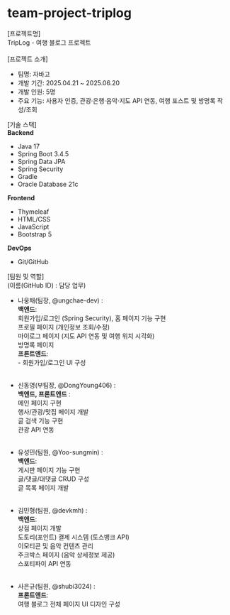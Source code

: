# team-project-triplog
[프로젝트명] <br>
TripLog - 여행 블로그 프로젝트 <br><br>
[프로젝트 소개] <br>
- 팀명: 자바고 <br>
- 개발 기간: 2025.04.21 ~ 2025.06.20 <br>
- 개발 인원: 5명 <br>
- 주요 기능: 사용자 인증, 관광·은행·음악·지도 API 연동, 여행 포스트 및 방명록 작성/조회 <br>

[기술 스택] <br>
<b>Backend</b>
- Java 17
- Spring Boot 3.4.5
- Spring Data JPA
- Spring Security
- Gradle
- Oracle Database 21c

<b>Frontend</b>
- Thymeleaf <br>
- HTML/CSS <br>
- JavaScript <br>
- Bootstrap 5 <br>

<b>DevOps</b> <br>
- Git/GitHub <br>

[팀원 및 역할] <br>
(이름(GitHub ID) : 담당 업무) <br>
- 나웅채(팀장, @ungchae-dev) : <br>
  <b>백엔드</b>: <br>
  회원가입/로그인 (Spring Security),
  홈 페이지 기능 구현 <br>프로필 페이지 (개인정보 조회/수정) <br>
  마이로그 페이지 (지도 API 연동 및 여행 위치 시각화) <br>
  방명록 페이지 <br>
  <b>프론트엔드</b>: <br>- 회원가입/로그인 UI 구성 <br><br>

- 신동영(부팀장, @DongYoung406) : <br>
  <b>백엔드, 프론트엔드</b> : <br>
  메인 페이지 구현 <br>
  행사/관광/맛집 페이지 개발 <br>
  글 검색 기능 구현 <br>
  관광 API 연동 <br><br>

- 유성민(팀원, @Yoo-sungmin) : <br>
  <b>백엔드</b>: <br>
  게시판 페이지 기능 구현 <br>
  글/댓글/대댓글 CRUD 구성 <br>
  글 목록 페이지 개발 <br><br>

- 김민형(팀원, @devkmh) : <br>
  <b>백엔드</b>: <br>
  상점 페이지 개발 <br>
  도토리(포인트) 결제 시스템 (토스뱅크 API) <br>
  이모티콘 및 음악 컨텐츠 관리 <br>
  주크박스 페이지 (음악 상세정보 제공) <br>
  스포티파이 API 연동 <br><br>

- 사은규(팀원, @shubi3024) :  <br>
  <b>프론트엔드</b>: <br>
  여행 블로그 전체 페이지 UI 디자인 구성 <br><br>